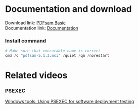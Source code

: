 # Documentation and download
Download link: [PDFsam Basic](https://pdfsam.org/download-pdfsam-basic/) <br />
Documentation link: [Documentation](https://pdfsam.org/silent-install/)

### Install command
```powershell
# Make sure that executable name is correct
cmd /c "pdfsam-5.1.3.msi" /quiet /qn /norestart
```

# Related videos <br />
###  PSEXEC
[Windows tools: Using PSEXEC for software deployment testing](https://youtu.be/9ywdTna_TLc) <br />